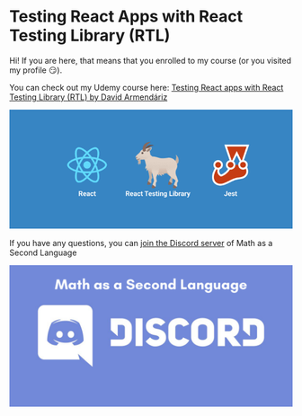 # Testing React Apps with React Testing Library (RTL)

Hi! If you are here, that means that you enrolled to my course (or you visited my profile :smirk:).

You can check out my Udemy course here: [Testing React apps with React Testing Library (RTL) by David Armendáriz](https://www.udemy.com/course/testing-react-apps-with-react-testing-library-rtl/?referralCode=047B3A2FDC682BD91075)

![cover](cover.png)

If you have any questions, you can [join the Discord server](https://discord.gg/ej2F3Qj) of Math as a Second Language

![discord](discord.png)
